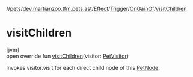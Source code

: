 //[pets](../../../../../index.md)/[dev.martianzoo.tfm.pets.ast](../../../index.md)/[Effect](../../index.md)/[Trigger](../index.md)/[OnGainOf](index.md)/[visitChildren](visit-children.md)

# visitChildren

[jvm]\
open override fun [visitChildren](visit-children.md)(visitor: [PetVisitor](../../../../dev.martianzoo.tfm.pets/-pet-visitor/index.md))

Invokes visitor.visit for each direct child node of this [PetNode](../../../-pet-node/index.md).
